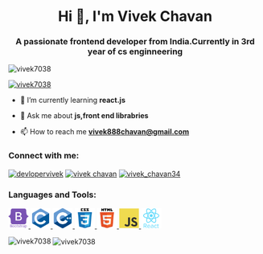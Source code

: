 <h1 align="center">Hi 👋, I'm Vivek Chavan</h1>
<h3 align="center">A passionate frontend developer from India.Currently in 3rd year of cs enginneering</h3>

<p align="left"> <img src="https://komarev.com/ghpvc/?username=vivek7038&label=Profile%20views&color=0e75b6&style=flat" alt="vivek7038" /> </p>

<p align="left"> <a href="https://github.com/ryo-ma/github-profile-trophy"><img src="https://github-profile-trophy.vercel.app/?username=vivek7038" alt="vivek7038" /></a> </p>

- 🌱 I’m currently learning **react.js**

- 💬 Ask me about **js,front end librabries**

- 📫 How to reach me **vivek888chavan@gmail.com**

<h3 align="left">Connect with me:</h3>
<p align="left">
<a href="https://twitter.com/devlopervivek" target="blank"><img align="center" src="https://raw.githubusercontent.com/rahuldkjain/github-profile-readme-generator/master/src/images/icons/Social/twitter.svg" alt="devlopervivek" height="30" width="40" /></a>
<a href="https://linkedin.com/in/vivek chavan" target="blank"><img align="center" src="https://raw.githubusercontent.com/rahuldkjain/github-profile-readme-generator/master/src/images/icons/Social/linked-in-alt.svg" alt="vivek chavan" height="30" width="40" /></a>
<a href="https://instagram.com/vivek_chavan34" target="blank"><img align="center" src="https://raw.githubusercontent.com/rahuldkjain/github-profile-readme-generator/master/src/images/icons/Social/instagram.svg" alt="vivek_chavan34" height="30" width="40" /></a>
</p>

<h3 align="left">Languages and Tools:</h3>
<p align="left"> <a href="https://getbootstrap.com" target="_blank" rel="noreferrer"> <img src="https://raw.githubusercontent.com/devicons/devicon/master/icons/bootstrap/bootstrap-plain-wordmark.svg" alt="bootstrap" width="40" height="40"/> </a> <a href="https://www.cprogramming.com/" target="_blank" rel="noreferrer"> <img src="https://raw.githubusercontent.com/devicons/devicon/master/icons/c/c-original.svg" alt="c" width="40" height="40"/> </a> <a href="https://www.w3schools.com/cpp/" target="_blank" rel="noreferrer"> <img src="https://raw.githubusercontent.com/devicons/devicon/master/icons/cplusplus/cplusplus-original.svg" alt="cplusplus" width="40" height="40"/> </a> <a href="https://www.w3schools.com/css/" target="_blank" rel="noreferrer"> <img src="https://raw.githubusercontent.com/devicons/devicon/master/icons/css3/css3-original-wordmark.svg" alt="css3" width="40" height="40"/> </a> <a href="https://www.w3.org/html/" target="_blank" rel="noreferrer"> <img src="https://raw.githubusercontent.com/devicons/devicon/master/icons/html5/html5-original-wordmark.svg" alt="html5" width="40" height="40"/> </a> <a href="https://developer.mozilla.org/en-US/docs/Web/JavaScript" target="_blank" rel="noreferrer"> <img src="https://raw.githubusercontent.com/devicons/devicon/master/icons/javascript/javascript-original.svg" alt="javascript" width="40" height="40"/> </a> <a href="https://reactjs.org/" target="_blank" rel="noreferrer"> <img src="https://raw.githubusercontent.com/devicons/devicon/master/icons/react/react-original-wordmark.svg" alt="react" width="40" height="40"/> </a> </p>

<p><img align="left" src="https://github-readme-stats.vercel.app/api/top-langs?username=vivek7038&show_icons=true&locale=en&layout=compact" alt="vivek7038" /></p>

<p>&nbsp;<img align="center" src="https://github-readme-stats.vercel.app/api?username=vivek7038&show_icons=true&locale=en" alt="vivek7038" /></p>
